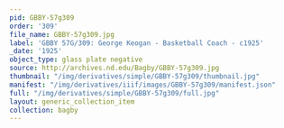 ```yaml
---
pid: GBBY-57g309
order: '309'
file_name: GBBY-57g309.jpg
label: 'GBBY 57G/309: George Keogan - Basketball Coach - c1925'
_date: '1925'
object_type: glass plate negative
source: http://archives.nd.edu/Bagby/GBBY-57g309.jpg
thumbnail: "/img/derivatives/simple/GBBY-57g309/thumbnail.jpg"
manifest: "/img/derivatives/iiif/images/GBBY-57g309/manifest.json"
full: "/img/derivatives/simple/GBBY-57g309/full.jpg"
layout: generic_collection_item
collection: bagby
---
```

